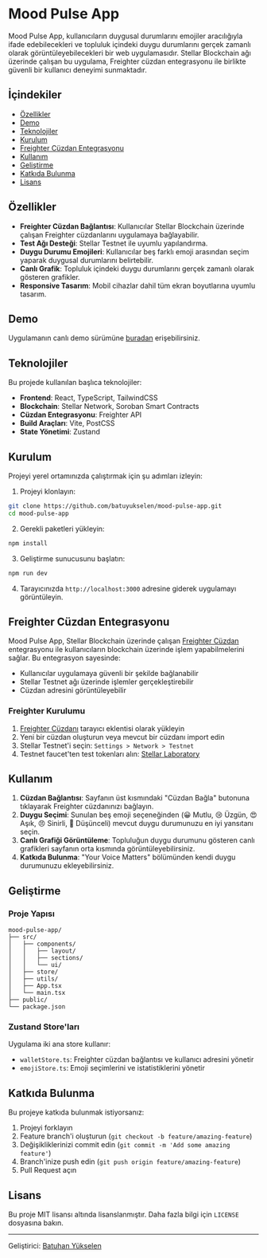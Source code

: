 # Mood Pulse App

Mood Pulse App, kullanıcıların duygusal durumlarını emojiler aracılığıyla ifade edebilecekleri ve topluluk içindeki duygu durumlarını gerçek zamanlı olarak görüntüleyebilecekleri bir web uygulamasıdır. Stellar Blockchain ağı üzerinde çalışan bu uygulama, Freighter cüzdan entegrasyonu ile birlikte güvenli bir kullanıcı deneyimi sunmaktadır.


## İçindekiler

- [Özellikler](#özellikler)
- [Demo](#demo)
- [Teknolojiler](#teknolojiler)
- [Kurulum](#kurulum)
- [Freighter Cüzdan Entegrasyonu](#freighter-cüzdan-entegrasyonu)
- [Kullanım](#kullanım)
- [Geliştirme](#geliştirme)
- [Katkıda Bulunma](#katkıda-bulunma)
- [Lisans](#lisans)

## Özellikler

- **Freighter Cüzdan Bağlantısı**: Kullanıcılar Stellar Blockchain üzerinde çalışan Freighter cüzdanlarını uygulamaya bağlayabilir.
- **Test Ağı Desteği**: Stellar Testnet ile uyumlu yapılandırma.
- **Duygu Durumu Emojileri**: Kullanıcılar beş farklı emoji arasından seçim yaparak duygusal durumlarını belirtebilir.
- **Canlı Grafik**: Topluluk içindeki duygu durumlarını gerçek zamanlı olarak gösteren grafikler.
- **Responsive Tasarım**: Mobil cihazlar dahil tüm ekran boyutlarına uyumlu tasarım.

## Demo

Uygulamanın canlı demo sürümüne [buradan](https://github.com/batuyukselen/mood-pulse-app) erişebilirsiniz.

## Teknolojiler

Bu projede kullanılan başlıca teknolojiler:

- **Frontend**: React, TypeScript, TailwindCSS
- **Blockchain**: Stellar Network, Soroban Smart Contracts
- **Cüzdan Entegrasyonu**: Freighter API
- **Build Araçları**: Vite, PostCSS
- **State Yönetimi**: Zustand

## Kurulum

Projeyi yerel ortamınızda çalıştırmak için şu adımları izleyin:

1. Projeyi klonlayın:
```bash
git clone https://github.com/batuyukselen/mood-pulse-app.git
cd mood-pulse-app
```

2. Gerekli paketleri yükleyin:
```bash
npm install
```

3. Geliştirme sunucusunu başlatın:
```bash
npm run dev
```

4. Tarayıcınızda `http://localhost:3000` adresine giderek uygulamayı görüntüleyin.

## Freighter Cüzdan Entegrasyonu

Mood Pulse App, Stellar Blockchain üzerinde çalışan [Freighter Cüzdan](https://www.freighter.app/) entegrasyonu ile kullanıcıların blockchain üzerinde işlem yapabilmelerini sağlar. Bu entegrasyon sayesinde:

- Kullanıcılar uygulamaya güvenli bir şekilde bağlanabilir
- Stellar Testnet ağı üzerinde işlemler gerçekleştirebilir
- Cüzdan adresini görüntüleyebilir

### Freighter Kurulumu

1. [Freighter Cüzdanı](https://www.freighter.app/) tarayıcı eklentisi olarak yükleyin
2. Yeni bir cüzdan oluşturun veya mevcut bir cüzdanı import edin
3. Stellar Testnet'i seçin: `Settings > Network > Testnet`
4. Testnet faucet'ten test tokenları alın: [Stellar Laboratory](https://laboratory.stellar.org/#account-creator?network=test)

## Kullanım

1. **Cüzdan Bağlantısı**: Sayfanın üst kısmındaki "Cüzdan Bağla" butonuna tıklayarak Freighter cüzdanınızı bağlayın.
2. **Duygu Seçimi**: Sunulan beş emoji seçeneğinden (😀 Mutlu, 😢 Üzgün, 😍 Aşık, 😠 Sinirli, 🤔 Düşünceli) mevcut duygu durumunuzu en iyi yansıtanı seçin.
3. **Canlı Grafiği Görüntüleme**: Topluluğun duygu durumunu gösteren canlı grafikleri sayfanın orta kısmında görüntüleyebilirsiniz.
4. **Katkıda Bulunma**: "Your Voice Matters" bölümünden kendi duygu durumunuzu ekleyebilirsiniz.

## Geliştirme

### Proje Yapısı

```
mood-pulse-app/
├── src/
│   ├── components/
│   │   ├── layout/
│   │   ├── sections/
│   │   └── ui/
│   ├── store/
│   ├── utils/
│   ├── App.tsx
│   └── main.tsx
├── public/
└── package.json
```

### Zustand Store'ları

Uygulama iki ana store kullanır:
- `walletStore.ts`: Freighter cüzdan bağlantısı ve kullanıcı adresini yönetir
- `emojiStore.ts`: Emoji seçimlerini ve istatistiklerini yönetir

## Katkıda Bulunma

Bu projeye katkıda bulunmak istiyorsanız:

1. Projeyi forklayın
2. Feature branch'i oluşturun (`git checkout -b feature/amazing-feature`)
3. Değişikliklerinizi commit edin (`git commit -m 'Add some amazing feature'`)
4. Branch'inize push edin (`git push origin feature/amazing-feature`)
5. Pull Request açın

## Lisans

Bu proje MIT lisansı altında lisanslanmıştır. Daha fazla bilgi için `LICENSE` dosyasına bakın.

---

Geliştirici: [Batuhan Yükselen](https://github.com/batuyukselen) 
